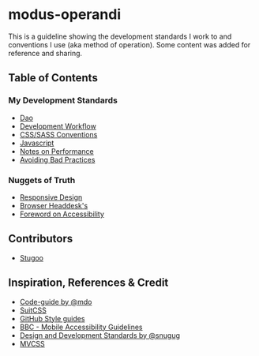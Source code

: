 modus-operandi
==============

This is a guideline showing the development standards I work to and conventions I use (aka method of operation). Some content was added for reference and sharing.

## Table of Contents

### My Development Standards
+ [Dao](dao.md)
+ [Development Workflow](workflow.md)
+ [CSS/SASS Conventions](styles.md)
+ [Javascript](javascript.md)
+ [Notes on Performance](performance.md)
+ [Avoiding Bad Practices](bad-practices.md)

### Nuggets of Truth
+ [Responsive Design](responsive-design.md)
+ [Browser Headdesk's](browser-caveats.md)
+ [Foreword on Accessibility](accessibility.md)

## Contributors
+ [Stugoo](http://stugoo.co.uk)

## Inspiration, References & Credit
* [Code-guide by @mdo](http://mdo.github.io/code-guide/)
* [SuitCSS](https://github.com/suitcss/suit/blob/master/doc/naming-conventions.md)
* [GitHub Style guides](https://github.com/styleguide)
* [BBC - Mobile Accessibility Guidelines](http://www.bbc.co.uk/guidelines/futuremedia/accessibility/mobile/developers)
* [Design and Development Standards by @snugug](https://github.com/Snugug/north#responsive-web-design)
* [MVCSS](http://mvcss.github.io/)
